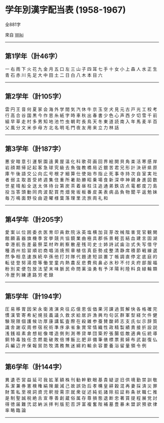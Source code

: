 # **学年別漢字配当表 (1958-1967)**

全881字

來自 [Wiki](https://ja.wikipedia.org/wiki/%E5%AD%A6%E5%B9%B4%E5%88%A5%E6%BC%A2%E5%AD%97%E9%85%8D%E5%BD%93%E8%A1%A8_(1958-1967))

---

## 第1学年（計46字）

一 右 雨 下 火 花 九 金 月 五 口 左 三 山 子 四 耳 七 手 十 女 小 上 森 人 水 正 生 青 石 赤 川 先 足 大 中 田 土 二 日 白 八 木 本 目 六

---

## 第2学年（計105字）

雲 円 王 音 何 夏 家 会 海 外 学 間 気 汽 休 牛 京 玉 空 犬 見 元 古 戸 光 工 校 考 行 高 合 谷 国 黒 今 作 思 糸 紙 字 時 車 秋 出 春 書 少 色 心 声 西 夕 切 雪 千 前 組 早 草 走 村 多 男 知 地 池 竹 虫 朝 町 長 鳥 天 冬 東 道 読 南 入 年 馬 麦 半 百 父 風 分 文 米 歩 母 方 北 名 明 毛 門 夜 友 用 来 立 力 林 話

---

## 第3学年（計187字）

悪 安 暗 意 引 運 駅 園 遠 黄 屋 温 化 科 歌 荷 画 回 界 絵 開 貝 角 楽 活 寒 感 岸 岩 顔 期 帰 記 起 客 急 球 究 級 去 魚 強 教 橋 局 近 銀 苦 君 兄 形 計 決 研 県 原 庫 午 後 語 交 公 向 広 号 根 才 細 算 仕 使 始 市 指 止 死 事 寺 持 次 自 室 実 社 者 弱 主 取 首 受 終 週 集 住 重 所 暑 助 勝 昭 乗 場 食 新 深 申 神 親 身 進 図 数 世 星 晴 船 全 送 太 体 待 台 第 炭 茶 着 昼 柱 注 追 通 弟 鉄 店 点 電 都 度 刀 島 投 当 答 頭 動 同 肉 波 配 買 売 畑 発 坂 板 番 皮 美 表 病 品 負 物 聞 平 返 勉 妹 毎 万 鳴 面 野 役 由 遊 曜 様 葉 落 理 里 流 旅 両 礼 和

--- 

## 第4学年（計205字）

愛 案 以 位 囲 委 衣 医 育 印 員 飲 院 泳 英 塩 横 加 貨 芽 改 械 階 害 覚 官 観 関 館 願 喜 器 旗 機 季 宮 挙 競 共 協 鏡 業 曲 極 具 郡 係 景 軽 芸 結 血 建 言 固 湖 幸 港 航 告 差 最 祭 菜 材 昨 刷 察 散 産 残 司 史 士 姉 詩 試 歯 治 式 失 写 借 守 種 酒 州 拾 習 順 初 商 唱 消 焼 照 章 植 信 真 臣 勢 成 整 清 静 席 積 節 戦 線 選 然 争 相 息 速 族 続 卒 孫 他 打 対 隊 代 題 達 短 談 置 丁 帳 調 直 停 定 底 庭 的 転 徒 登 努 湯 燈 等 働 堂 童 内 熱 農 反 悲 費 飛 鼻 必 氷 秒 不 付 夫 府 部 服 福 粉 別 変 便 包 放 法 望 末 味 脈 民 命 問 薬 油 勇 有 予 洋 陽 利 陸 料 良 緑 輪 類 冷 歴 列 練 連 路 労 老 録

---

## 第5学年（計194字）

圧 易 移 胃 因 栄 永 衛 液 演 央 往 応 億 恩 仮 価 果 河 課 過 賀 解 快 各 格 確 完 慣 漢 管 寄 希 紀 規 技 義 議 久 救 求 給 居 許 漁 興 均 句 区 群 軍 型 経 欠 件 健 験 現 限 個 護 候 功 厚 康 講 鉱 査 際 在 殺 雑 参 蚕 賛 酸 師 志 支 氏 似 示 辞 質 識 舎 謝 収 周 修 宿 祝 術 準 序 承 省 象 賞 常 情 織 性 政 精 製 績 責 接 折 設 説 浅 銭 祖 素 倉 想 総 像 増 造 側 則 測 帯 貸 単 団 築 貯 張 腸 低 敵 適 典 伝 統 導 銅 特 毒 独 任 念 燃 能 破 敗 倍 博 飯 比 肥 非 備 筆 俵 標 票 貧 婦 布 武 副 復 仏 兵 編 辺 弁 保 報 貿 防 牧 満 務 無 迷 綿 約 輸 余 容 要 養 浴 留 量 領 令 例

---

## 第6学年（計144字）

異 遺 壱 営 益 延 可 我 拡 革 額 株 刊 勧 幹 歓 眼 基 貴 疑 逆 旧 供 境 勤 禁 訓 敬 系 潔 兼 券 憲 検 権 絹 険 厳 減 己 故 誤 効 后 孝 構 皇 耕 穀 混 再 妻 採 済 災 罪 財 策 私 至 視 詞 資 児 釈 授 需 宗 就 衆 従 述 純 処 諸 除 招 証 称 条 状 職 仁 推 是 制 聖 誠 税 絶 舌 宣 専 善 創 蔵 俗 属 存 尊 損 態 退 断 忠 著 賃 提 程 展 党 討 得 徳 届 難 弐 認 納 派 拝 判 版 犯 否 評 富 複 奮 陛 補 墓 豊 暴 未 盟 訳 預 欲 律 率 略 臨 論

***
